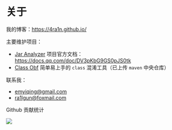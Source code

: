 # 关于

我的博客：https://4ra1n.github.io/

主要维护项目：

- [Jar Analyzer](https://github.com/jar-analyzer/jar-analyzer) 项目官方文档：https://docs.qq.com/doc/DV3pKbG9GS0pJS0tk
- [Class Obf](https://github.com/4ra1n/class-obf) 简单易上手的 `class` 混淆工具（已上传 `maven` 中央仓库）

联系我：
- emyiqing@gmail.com
- ra1lgun@foxmail.com

Github 贡献统计
 
![](https://github-readme-stats.vercel.app/api?username=4ra1n&show_icons=true)
